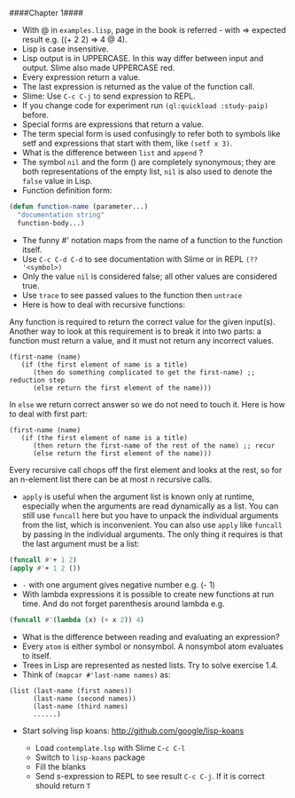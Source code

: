 ####Chapter 1####

- With @ in ```examples.lisp```, page in the book is referred - with => expected result
e.g. ((+ 2 2) => 4 @ 4).
- Lisp is case insensitive.
- Lisp output is in UPPERCASE. In this way differ between input and output.
Slime also made UPPERCASE red.
- Every expression return a value.
- The last expression is returned as the value of the function call.
- Slime: Use ```C-c C-j``` to send expression to REPL.
- If you change code for experiment run ```(ql:quickload :study-paip)``` before.
- Special forms are expressions that return a value.
- The term special form is used confusingly to refer both to symbols like setf and
expressions that start with them, like ```(setf x 3)```.
- What is the difference between ```list``` and ```append``` ?
- The symbol ```nil``` and the form () are completely synonymous; they are both representations of the empty list, ```nil```
is also used to denote the ```false``` value in Lisp.
- Function definition form:

``` cl
(defun function-name (parameter...)
  "documentation string"
  function-body...)
```
- The funny #' notation maps from the name of a function to the function itself.
- Use ```C-c C-d C-d``` to see documentation with Slime or in REPL ```(?? '<symbol>)```
- Only the value ```nil``` is considered false; all other values are considered true.
- Use ```trace``` to see passed values to the function then ```untrace```
- Here is how to deal with recursive functions:

Any function is required to return the correct value for the given input(s). Another
way to look at this requirement is to break it into two parts: a function must return
a value, and it must not return any incorrect values.

```
(first-name (name)
   (if (the first element of name is a title)
      (then do something complicated to get the first-name) ;; reduction step
      (else return the first element of the name)))
```
In ```else``` we return correct answer so we do not need to touch it. Here is how to
deal with first part:

```
(first-name (name)
   (if (the first element of name is a title)
      (then return the first-name of the rest of the name) ;; recur
      (else return the first element of the name)))
```

Every recursive call chops off the first element and looks at the rest,
so for an n-element list there can be at most n recursive calls.

- ```apply``` is useful when the argument list is known only at runtime, especially when the arguments are read dynamically as a list.
You can still use ```funcall``` here but you have to unpack the individual arguments from the list, which is inconvenient.
You can also use ```apply``` like ```funcall``` by passing in the individual arguments.
The only thing it requires is that the last argument must be a list:

``` cl
(funcall #'+ 1 2)
(apply #'+ 1 2 ())
```
- ```-``` with one argument gives negative number e.g. (- 1)
- With lambda expressions it is possible to create new functions at run time.
And do not forget parenthesis around lambda e.g.
``` cl
(funcall #'(lambda (x) (+ x 2)) 4)
```
- What is the difference between reading and evaluating an expression?
- Every ```atom``` is either symbol or nonsymbol. A nonsymbol atom evaluates to itself.
- Trees in Lisp are represented as nested lists. Try to solve exercise 1.4.
- Think of ```(mapcar #'last-name names)``` as:
```
(list (last-name (first names))
      (last-name (second names))
      (last-name (third names)
      ......)
```
- Start solving lisp koans: http://github.com/google/lisp-koans

    * Load ```contemplate.lsp``` with Slime ```C-c C-l```
    * Switch to ```lisp-koans``` package
    * Fill the blanks
    * Send s-expression to REPL to see result ```C-c C-j```. If it is correct should return ```T```
